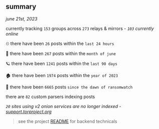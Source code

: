 
## summary
_june 21st, 2023_

currently tracking `153` groups across `273` relays & mirrors - _`103` currently online_

⏲ there have been `26` posts within the `last 24 hours`

🦈 there have been `267` posts within the `month of june`

🪐 there have been `1241` posts within the `last 90 days`

🏚 there have been `1974` posts within the `year of 2023`

🦕 there have been `6665` posts `since the dawn of ransomwatch`

there are `82` custom parsers indexing posts

_`20` sites using v2 onion services are no longer indexed - [support.torproject.org](https://support.torproject.org/onionservices/v2-deprecation/)_

> see the project [README](https://github.com/joshhighet/ransomwatch#ransomwatch--) for backend technicals
